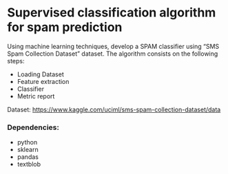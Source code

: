 # Supervised classification algorithm for spam prediction 

Using machine learning techniques, develop a SPAM classifier using “SMS Spam Collection Dataset” dataset. The algorithm consists on the following steps: 
- Loading Dataset 
- Feature extraction
- Classifier
- Metric report

Dataset: https://www.kaggle.com/uciml/sms-spam-collection-dataset/data

### Dependencies:
- python 
- sklearn
- pandas
- textblob
